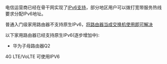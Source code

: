 电信运营商已经在骨干网实现了[IPv6支持](http://www.edu.cn/info/ji_shu_ju_le_bu/cernet2_lpv6/cngi_news/201707/t20170714_1540471.shtml)，部分地区用户可以拨打宽带服务热线要求分配IPv6地址。

普通入门级家用路由器不支持原生IPv6，[将路由器当成交换机使用即可解决](https://www.zhihu.com/question/20432528)

以下家用路由器已经支持原生IPv6(逐步增加中):
* 华为子母路由器Q2

4G LTE/VoLTE 可使用IPV6